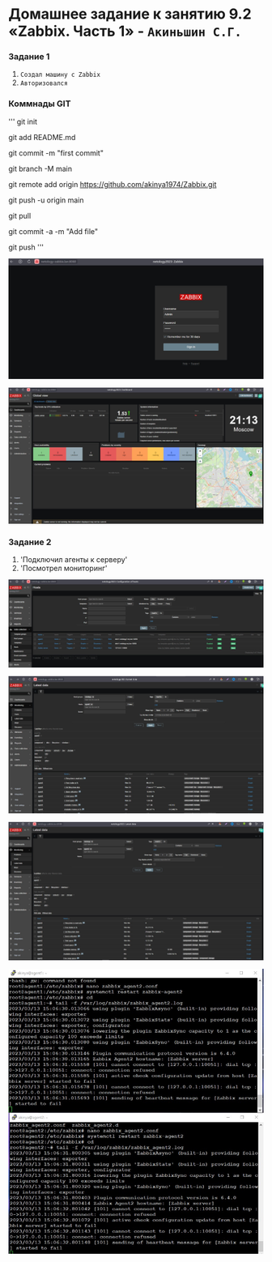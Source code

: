 # Домашнее задание к занятию 9.2 «Zabbix. Часть 1» - `Акиньшин С.Г.`


### Задание 1

1. `Создал машину с Zabbix`
2. `Авторизовался`

### Коммнады GIT
'''
git init

git add README.md

git commit -m "first commit"

git branch -M main

git remote add origin https://github.com/akinya1974/Zabbix.git

git push -u origin main

 git pull

git commit -a -m "Add file"

git push
'''


![Вход](https://github.com/akinya1974/Zabbix/blob/main/jpg/Вход%20Zabbix.jpg)


![zabbix](https://github.com/akinya1974/Zabbix/blob/main/jpg/Zabbix.jpg)

### Задание 2

1. 'Подключил агенты к серверу'
2. 'Посмотрел мониторинг'

![Подключил агенты](https://github.com/akinya1974/Zabbix/blob/main/jpg/Подключил%20Агенты.jpg)

![Агент1](https://github.com/akinya1974/Zabbix/blob/main/jpg/Данные%20Агент1.jpg)

![Агент2](https://github.com/akinya1974/Zabbix/blob/main/jpg/Данные%20Агент2.jpg)

![Логи](https://github.com/akinya1974/Zabbix/blob/main/jpg/Логи.jpg)


